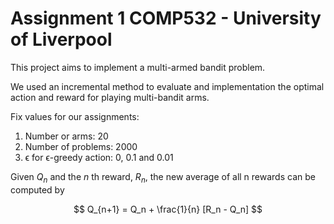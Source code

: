 # Assignment 1 COMP532 - University of Liverpool

This project aims to implement a multi-armed bandit problem.

We used an incremental method to evaluate and implementation the optimal action and reward for playing multi-bandit arms. <br>

Fix values for our assignments:
1. Number or arms: 20
2. Number of problems: 2000
3. ϵ for ϵ-greedy action: 0, 0.1 and 0.01

Given $Q_n$ and the $n$ th reward, $R_n$, the new average of all n rewards can be computed by

$$
    Q_{n+1} = Q_n + \frac{1}{n} [R_n - Q_n]
$$
